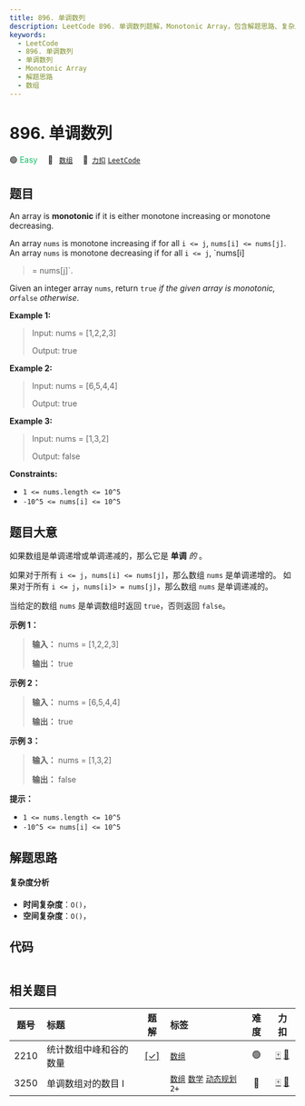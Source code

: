 ```yaml
---
title: 896. 单调数列
description: LeetCode 896. 单调数列题解，Monotonic Array，包含解题思路、复杂度分析以及完整的 JavaScript 代码实现。
keywords:
  - LeetCode
  - 896. 单调数列
  - 单调数列
  - Monotonic Array
  - 解题思路
  - 数组
---
```


# 896. 单调数列

🟢 <font color=#15bd66>Easy</font>&emsp; 🔖&ensp; [`数组`](/tag/array.md)&emsp; 🔗&ensp;[`力扣`](https://leetcode.cn/problems/monotonic-array) [`LeetCode`](https://leetcode.com/problems/monotonic-array)

## 题目

An array is **monotonic** if it is either monotone increasing or monotone
decreasing.

An array `nums` is monotone increasing if for all `i <= j`, `nums[i] <=
nums[j]`. An array `nums` is monotone decreasing if for all `i <= j`, `nums[i]
>= nums[j]`.

Given an integer array `nums`, return `true` _if the given array is monotonic,
or_`false` _otherwise_.



**Example 1:**

> Input: nums = [1,2,2,3]
> 
> Output: true

**Example 2:**

> Input: nums = [6,5,4,4]
> 
> Output: true

**Example 3:**

> Input: nums = [1,3,2]
> 
> Output: false

**Constraints:**

  * `1 <= nums.length <= 10^5`
  * `-10^5 <= nums[i] <= 10^5`


## 题目大意

如果数组是单调递增或单调递减的，那么它是 **单调** _的_ 。

如果对于所有 `i <= j`，`nums[i] <= nums[j]`，那么数组 `nums` 是单调递增的。 如果对于所有 `i <=
j`，`nums[i]> = nums[j]`，那么数组 `nums` 是单调递减的。

当给定的数组 `nums` 是单调数组时返回 `true`，否则返回 `false`。



**示例 1：**

> 
> 
> 
> 
> 
> **输入：** nums = [1,2,2,3]
> 
> **输出：** true
> 
> 

**示例 2：**

> 
> 
> 
> 
> 
> **输入：** nums = [6,5,4,4]
> 
> **输出：** true
> 
> 

**示例 3：**

> 
> 
> 
> 
> 
> **输入：** nums = [1,3,2]
> 
> **输出：** false
> 
> 



**提示：**

  * `1 <= nums.length <= 10^5`
  * `-10^5 <= nums[i] <= 10^5`


## 解题思路

#### 复杂度分析

- **时间复杂度**：`O()`，
- **空间复杂度**：`O()`，

## 代码

```javascript

```

## 相关题目

<!-- prettier-ignore -->
| 题号 | 标题 | 题解 | 标签 | 难度 | 力扣 |
| :------: | :------ | :------: | :------ | :------: | :------: |
| 2210 | 统计数组中峰和谷的数量 | [[✓]](/problem/2210.md) |  [`数组`](/tag/array.md) | 🟢 | [🀄️](https://leetcode.cn/problems/count-hills-and-valleys-in-an-array) [🔗](https://leetcode.com/problems/count-hills-and-valleys-in-an-array) |
| 3250 | 单调数组对的数目 I |  |  [`数组`](/tag/array.md) [`数学`](/tag/math.md) [`动态规划`](/tag/dynamic-programming.md) `2+` | 🔴 | [🀄️](https://leetcode.cn/problems/find-the-count-of-monotonic-pairs-i) [🔗](https://leetcode.com/problems/find-the-count-of-monotonic-pairs-i) |